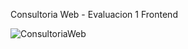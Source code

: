 Consultoria Web - Evaluacion 1 Frontend

![ConsultoriaWeb](https://github.com/user-attachments/assets/956c08f5-990e-4b70-9f97-de0a8455d0f8)
